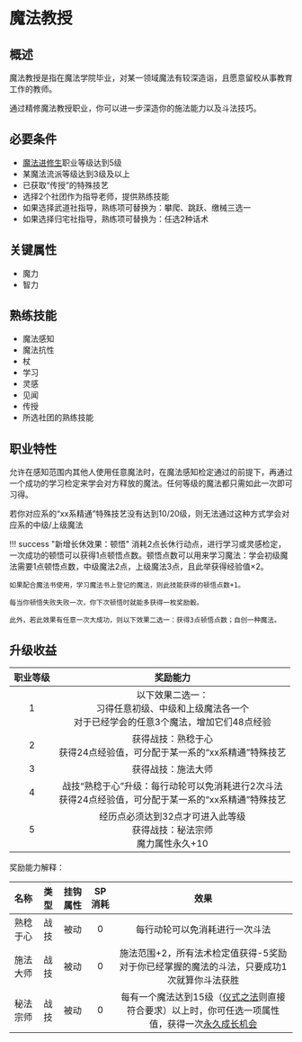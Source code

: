 # 魔法教授

## 概述

魔法教授是指在魔法学院毕业，对某一领域魔法有较深造诣，且愿意留校从事教育工作的教师。

通过精修魔法教授职业，你可以进一步深造你的施法能力以及斗法技巧。

## 必要条件

* <a href="../postgraduate" target="_blank">魔法进修生</a>职业等级达到5级
* 某魔法流派等级达到3级及以上
* 已获取“传授”的特殊技艺
* 选择2个社团作为指导老师，提供熟练技能
* 如果选择武道社指导，熟练项可替换为：攀爬、跳跃、缴械三选一
* 如果选择归宅社指导，熟练项可替换为：任选2种话术
  
## 关键属性

* 魔力
* 智力

## 熟练技能

* 魔法感知
* 魔法抗性
* 杖
* 学习
* 灵感
* 见闻
* 传授
* 所选社团的熟练技能

## 职业特性

允许在感知范围内其他人使用任意魔法时，在魔法感知检定通过的前提下，再通过一个成功的学习检定来学会对方释放的魔法。任何等级的魔法都只需如此一次即可习得。

若你对应系的“xx系精通”特殊技艺没有达到10/20级，则无法通过这种方式学会对应系的中级/上级魔法

!!! success "新增长休效果：顿悟"
    消耗2点长休行动点，进行学习或灵感检定，一次成功的顿悟可以获得1点顿悟点数。顿悟点数可以用来学习魔法：学会初级魔法需要1点顿悟点数，中级魔法2点，上级魔法3点，且此举获得经验值×2。

    如果配合魔法书使用，学习魔法书上登记的魔法，则此技能获得的顿悟点数+1。

    每当你顿悟失败失败一次，你下次顿悟时就能多获得一枚奖励骰。

    此外，若此效果有任意一次大成功，则以下效果二选一：获得3点顿悟点数；自创一种魔法。

## 升级收益

职业等级|奖励能力
:--:|:--:
1|以下效果二选一：<br>习得任意初级、中级和上级魔法各一个<br>对于已经学会的任意3个魔法，增加它们48点经验
2|获得战技：熟稔于心<br>获得24点经验值，可分配于某一系的“xx系精通”特殊技艺
3|获得战技：施法大师
4|战技“熟稔于心”升级：每行动轮可以免消耗进行2次斗法<br>获得24点经验值，可分配于某一系的“xx系精通”特殊技艺
5|经历点必须达到32点才可进入此等级<br>获得战技：秘法宗师<br>魔力属性永久+10

奖励能力解释：

名称|类型|挂钩属性|SP消耗|效果
:--:|:--:|:--:|:--:|:--:
熟稔于心|战技|被动|0|每行动轮可以免消耗进行一次斗法
施法大师|战技|被动|0|施法范围+2，所有法术检定值获得-5奖励<br>对于你已经掌握的魔法的斗法，只要成功1次就算你斗法获胜
秘法宗师|战技|被动|0|每有一个魔法达到15级（<a href="/rules/V4.x rules/8·magic/#仪式之法" target="_blank">仪式之法</a>则直接符合要求）以上时，你可任选一项属性值，获得一次<a href="/rules/V4.x rules/1·attribute/#被动战技带来的属性成长" target="_blank">永久成长机会</a>


